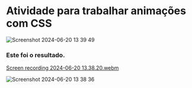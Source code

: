 # **Atividade para trabalhar animações com CSS**

![Screenshot 2024-06-20 13 39 49](https://github.com/alinemello29/Curso-descodificadas/assets/109696840/b30a0b89-1ee1-458c-bc8e-d6e6d63bb068)


### **Este foi o resultado.**

[Screen recording 2024-06-20 13.38.20.webm](https://github.com/alinemello29/Curso-descodificadas/assets/109696840/3b0910b8-8e6a-446f-9e62-290cbb46bc76)

![Screenshot 2024-06-20 13 38 36](https://github.com/alinemello29/Curso-descodificadas/assets/109696840/c3a2a4be-ba96-4077-a930-521314748314)